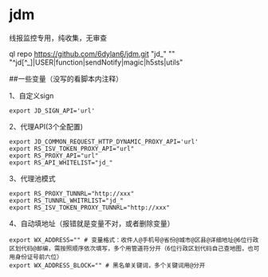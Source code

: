 # jdm
线报监控专用，纯收集，无审查

ql repo https://github.com/6dylan6/jdm.git "jd_" "" "^jd[^_]|USER|function|sendNotify|magic|h5sts|utils"

##一些变量（没写的看脚本内注释）

1、自定义sign

```
export JD_SIGN_API='url'
```

2、代理API(3个全配置)

```
export JD_COMMON_REQUEST_HTTP_DYNAMIC_PROXY_API='url'
export RS_ISV_TOKEN_PROXY_API="url"
export RS_PROXY_API="url"
export RS_API_WHITELIST="jd_"

```
3、代理池模式

```
export RS_PROXY_TUNNRL="http://xxx"
export RS_TUNNRL_WHITRLIST="jd_"
export RS_ISV_TOKEN_PROXY_TUNNRL="http://xxx" 
```


4、自动填地址（报错就是变量不对，或者删除变量）


```
export WX_ADDRESS="" # 变量格式：收件人@手机号@省份@城市@区县@详细地址@6位行政区划代码@邮编，需按照顺序依次填写，多个用管道符分开（6位行政区划代码自己查地图，也可用身份证号前六位）
export WX_ADDRESS_BLOCK="" # 黑名单关键词，多个关键词用@分开
```


